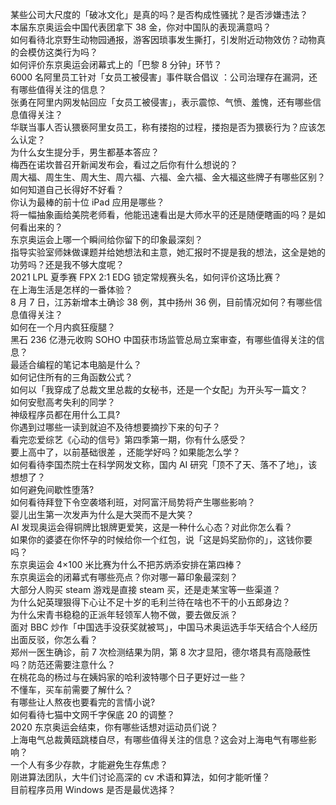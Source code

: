 某些公司大尺度的「破冰文化」是真的吗？是否构成性骚扰？是否涉嫌违法？  
本届东京奥运会中国代表团拿下 38 金，你对中国队的表现满意吗？  
如何看待北京野生动物园通报，游客因琐事发生撕打，引发附近动物效仿？动物真的会模仿这类行为吗？  
如何评价东京奥运会闭幕式上的「巴黎 8 分钟」环节？  
6000 名阿里员工针对「女员工被侵害」事件联合倡议 ：公司治理存在漏洞，还有哪些值得关注的信息？  
张勇在阿里内网发帖回应「女员工被侵害」，表示震惊、气愤、羞愧，还有哪些信息值得关注？  
华联当事人否认猥亵阿里女员工，称有搂抱的过程，搂抱是否为猥亵行为？应该怎么认定？  
为什么女生提分手，男生都基本答应？  
梅西在诺坎普召开新闻发布会，看过之后你有什么想说的？  
周大福、周生生、周大生、周六福、六福、金六福、金大福这些牌子有哪些区别？  
如何知道自己长得好不好看？  
你认为最棒的前十位 iPad 应用是哪些？  
将一幅抽象画给美院老师看，他能迅速看出是大师水平的还是随便瞎画的吗？是如何看出来的？  
东京奥运会上哪一个瞬间给你留下的印象最深刻？  
指导实验室师妹做课题并给她想法和主意，她汇报时不提是我的想法，这全是她的功劳吗？还是我不够大度呢？  
2021 LPL 夏季赛 FPX 2:1 EDG 锁定常规赛头名，如何评价这场比赛？  
在上海生活是怎样的一番体验？  
8 月 7 日，江苏新增本土确诊 38 例，其中扬州 36 例，目前情况如何？有哪些信息值得关注？  
如何在一个月内疯狂瘦腿？  
黑石 236 亿港元收购 SOHO 中国获市场监管总局立案审查，有哪些值得关注的信息？  
最适合编程的笔记本电脑是什么？  
如何记住所有的三角函数公式？  
如何以「我穿成了总裁文里总裁的女秘书，还是一个女配」为开头写一篇文？  
如何安慰高考失利的同学？  
神级程序员都在用什么工具?  
你遇到过哪些一读到就迫不及待想要摘抄下来的句子？  
看完恋爱综艺《心动的信号》第四季第一期，你有什么感受？  
要上高中了，以前基础很差 ，还能学好吗？如果能怎么学？  
如何看待李国杰院士在科学网发文称，国内 AI 研究「顶不了天、落不了地」，该想想了？  
如何避免间歇性堕落?  
如何看待拜登下令空袭塔利班，对阿富汗局势将产生哪些影响？  
婴儿出生第一次发声为什么是大哭而不是大笑？  
AI 发现奥运会得铜牌比银牌更爱笑，这是一种什么心态？对此你怎么看？  
如果你的婆婆在你怀孕的时候给你一个红包，说「这是妈奖励你的」，这钱你要吗？  
东京奥运会 4×100 米比赛为什么不把苏炳添安排在第四棒？  
东京奥运会的闭幕式有哪些亮点？你对哪一幕印象最深刻？  
大部分人购买 steam 游戏是直接 steam 买，还是走某宝等一些渠道？  
为什么妃英理狠得下心让不足十岁的毛利兰待在啥也不干的小五郎身边？  
为什么宋青书稳稳的正派年轻领军人物不做，要去做反派？  
面对 BBC 炒作「中国选手没获奖就被骂」，中国马术奥运选手华天结合个人经历出面反驳，你怎么看？  
郑州一医生确诊，前 7 次检测结果为阴，第 8 次才显阳，德尔塔具有高隐蔽性吗？防范还需要注意什么？  
在桃花岛的杨过与在姨妈家的哈利波特哪个日子更好过一些？  
不懂车，买车前需要了解什么？  
有哪些让人熬夜也要看完的言情小说?  
如何看待七猫中文网千字保底 20 的调整？  
2020 东京奥运会结束，你有哪些话想对运动员们说？  
上海电气总裁黄瓯跳楼自尽，有哪些值得关注的信息？这会对上海电气有哪些影响？  
一个人有多少存款，才能避免生存焦虑？  
刚进算法团队，大牛们讨论高深的 cv 术语和算法，如何才能听懂？  
目前程序员用 Windows 是否是最优选择？  
